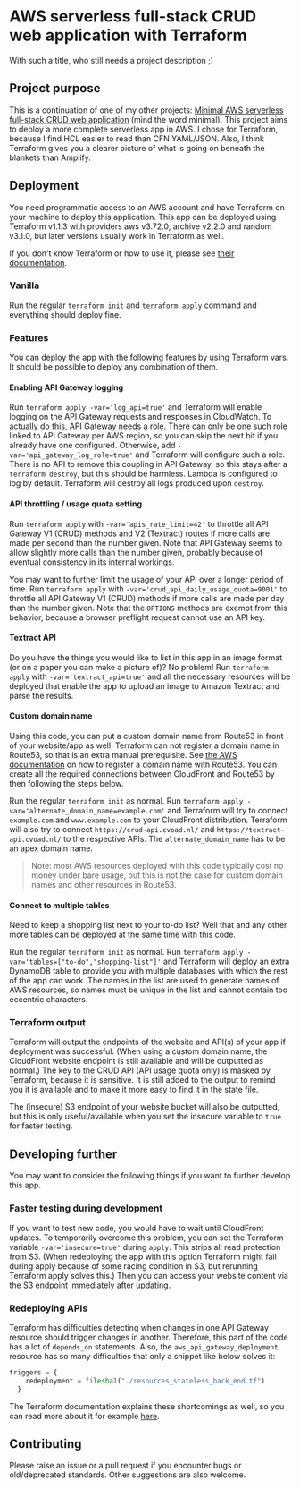 # AWS serverless full-stack CRUD web application with Terraform

With such a title, who still needs a project description ;)

## Project purpose

This is a continuation of one of my other projects: [Minimal AWS serverless full-stack CRUD web application](https://github.com/Carlovo/minimal-full-stack-app-aws) (mind the word minimal).
This project aims to deploy a more complete serverless app in AWS.
I chose for Terraform, because I find HCL easier to read than CFN YAML/JSON.
Also, I think Terraform gives you a clearer picture of what is going on beneath the blankets than Amplify.

## Deployment

You need programmatic access to an AWS account and have Terraform on your machine to deploy this application.
This app can be deployed using Terraform v1.1.3 with providers aws v3.72.0, archive v2.2.0 and random v3.1.0, but later versions usually work in Terraform as well.

If you don't know Terraform or how to use it, please see [their documentation](https://learn.hashicorp.com/terraform).

### Vanilla

Run the regular `terraform init` and `terraform apply` command and everything should deploy fine.

### Features

You can deploy the app with the following features by using Terraform vars.
It should be possible to deploy any combination of them.

#### Enabling API Gateway logging

Run `terraform apply -var='log_api=true'` and Terraform will enable logging on the API Gateway requests and responses in CloudWatch.
To actually do this, API Gateway needs a role.
There can only be one such role linked to API Gateway per AWS region, so you can skip the next bit if you already have one configured.
Otherwise, add `-var='api_gateway_log_role=true'` and Terraform will configure such a role.
There is no API to remove this coupling in API Gateway, so this stays after a `terraform destroy`, but this should be harmless.
Lambda is configured to log by default.
Terraform will destroy all logs produced upon `destroy`.

#### API throttling / usage quota setting

Run `terraform apply` with `-var='apis_rate_limit=42'` to throttle all API Gateway V1 (CRUD) methods and V2 (Textract) routes if more calls are made per second than the number given.
Note that API Gateway seems to allow slightly more calls than the number given, probably because of eventual consistency in its internal workings.

You may want to further limit the usage of your API over a longer period of time.
Run `terraform apply` with `-var='crud_api_daily_usage_quota=9001'` to throttle all API Gateway V1 (CRUD) methods if more calls are made per day than the number given.
Note that the `OPTIONS` methods are exempt from this behavior, because a browser preflight request cannot use an API key.

#### Textract API

Do you have the things you would like to list in this app in an image format (or on a paper you can make a picture of)?
No problem!
Run `terraform apply` with `-var='textract_api=true'` and all the necessary resources will be deployed that enable the app to upload an image to Amazon Textract and parse the results.

#### Custom domain name

Using this code, you can put a custom domain name from Route53 in front of your website/app as well.
Terraform can not register a domain name in Route53, so that is an extra manual prerequisite.
See [the AWS documentation](https://docs.aws.amazon.com/Route53/latest/DeveloperGuide/registrar.html) on how to register a domain name with Route53.
You can create all the required connections between CloudFront and Route53 by then following the steps below.

Run the regular `terraform init` as normal.
Run `terraform apply -var='alternate_domain_name=example.com'` and Terraform will try to connect `example.com` and `www.example.com` to your CloudFront distribution.
Terraform will also try to connect `https://crud-api.cvoad.nl/` and `https://textract-api.cvoad.nl/` to the respective APIs.
The `alternate_domain_name` has to be an apex domain name.

> Note: most AWS resources deployed with this code typically cost no money under bare usage, but this is not the case for custom domain names and other resources in Route53.

#### Connect to multiple tables

Need to keep a shopping list next to your to-do list?
Well that and any other more tables can be deployed at the same time with this code.

Run the regular `terraform init` as normal.
Run `terraform apply -var='tables=["to-do","shopping-list"]'` and Terraform will deploy an extra DynamoDB table to provide you with multiple databases with which the rest of the app can work.
The names in the list are used to generate names of AWS resources, so names must be unique in the list and cannot contain too eccentric characters.

### Terraform output

Terraform will output the endpoints of the website and API(s) of your app if deployment was successful.
(When using a custom domain name, the CloudFront website endpoint is still available and will be outputted as normal.)
The key to the CRUD API (API usage quota only) is masked by Terraform, because it is sensitive.
It is still added to the output to remind you it is available and to make it more easy to find it in the state file.

The (insecure) S3 endpoint of your website bucket will also be outputted, but this is only useful/available when you set the insecure variable to `true` for faster testing.

## Developing further

You may want to consider the following things if you want to further develop this app.

### Faster testing during development

If you want to test new code, you would have to wait until CloudFront updates.
To temporarily overcome this problem, you can set the Terraform variable `-var='insecure=true'` during `apply`.
This strips all read protection from S3.
(When redeploying the app with this option Terraform might fail during apply because of some racing condition in S3, but rerunning Terraform apply solves this.)
Then you can access your website content via the S3 endpoint immediately after updating.

### Redeploying APIs

Terraform has difficulties detecting when changes in one API Gateway resource should trigger changes in another.
Therefore, this part of the code has a lot of `depends_on` statements.
Also, the `aws_api_gateway_deployment` resource has so many difficulties that only a snippet like below solves it:

``` terraform
triggers = {
    redeployment = filesha1("./resources_stateless_back_end.tf")
  }
```

The Terraform documentation explains these shortcomings as well, so you can read more about it for example [here](https://registry.terraform.io/providers/hashicorp/aws/latest/docs/resources/api_gateway_deployment).

## Contributing

Please raise an issue or a pull request if you encounter bugs or old/deprecated standards.
Other suggestions are also welcome.
